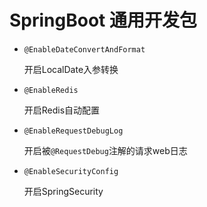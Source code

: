 # SpringBoot 通用开发包

- `@EnableDateConvertAndFormat`

  开启LocalDate入参转换

- `@EnableRedis`

  开启Redis自动配置

- `@EnableRequestDebugLog`

  开启被`@RequestDebug`注解的请求web日志

- `@EnableSecurityConfig`

  开启SpringSecurity